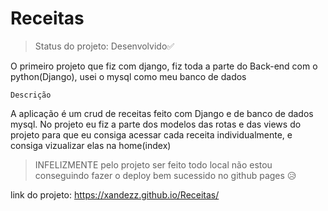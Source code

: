 # Receitas

>Status do projeto: Desenvolvido✅

O primeiro projeto que fiz com django, fiz toda a parte do Back-end com o python(Django), usei o mysql como meu banco de dados 

```
Descrição
```
A aplicação é um crud de receitas feito com Django e de banco de dados mysql.
No projeto eu fiz a parte dos modelos das rotas e das views do projeto para que eu consiga acessar cada receita individualmente, e consiga vizualizar elas na home(index)


>INFELIZMENTE pelo projeto ser feito todo local não estou conseguindo fazer o deploy bem sucessido no github pages 😥

link do projeto: https://xandezz.github.io/Receitas/
